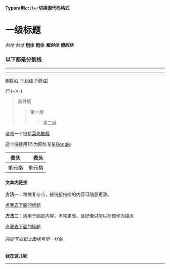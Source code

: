 **Typora用`ctrl+/`切换源代码格式**

# 一级标题

*斜体* 	_斜体_	**粗体**	__粗体__	***粗斜体***	___粗斜体___

### 以下都是分割线

***

---

~~删除线~~	<u>下划线</u>	[^脚注]

(*)(+)(-)

>最外层
>>第一层
>>
>>>第二层

这是一个链接[菜鸟教程](https://www.runoob.com)

这个链接用1作为网址变量[Google][1]

[1]:http://www.google.com/

|  表头  |   表头 |
| :----: | -----: |
| 单元格 | 单元格 |

#### 文本内链接

**方法一**：稍微复杂点，被链接指向的内容可随意更改。

[点我去下面的标题](#jump)

**方法二**：适用于固定内容，不常更改。且好像只能以标题作为锚点

[点我去下面的标题](#只能写成和上面括号里一样的)



###### 只能写成和上面括号里一样的

**<span id="jump">我在这儿呢</span>**

-----------------

